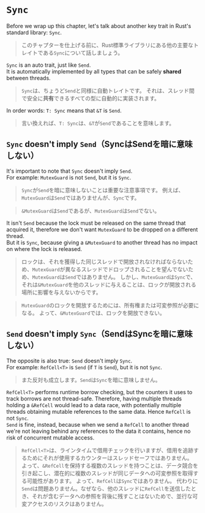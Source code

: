 # `Sync`

Before we wrap up this chapter, let's talk about another key trait in Rust's standard library: `Sync`.

> このチャプターを仕上げる前に、Rust標準ライブラリにある他の主要なトレイトである`Sync`について話しましょう。

`Sync` is an auto trait, just like `Send`.\
It is automatically implemented by all types that can be safely **shared** between threads.

> `Sync`は、ちょうど`Send`と同様に自動トレイトです。
> それは、スレッド間で安全に**共有**できるすべての型に自動的に実装されます。

In order words: `T: Sync` means that `&T` is `Send`.

> 言い換えれば、`T: Sync`は、`&T`が`Send`であることを意味します。

## `Sync` doesn't imply `Send`（SyncはSendを暗に意味しない）

It's important to note that `Sync` doesn't imply `Send`.\
For example: `MutexGuard` is not `Send`, but it is `Sync`.

> `Sync`が`Send`を暗に意味しないことは重要な注意事項です。
> 例えば、`MutexGuard`は`Send`ではありませんが、`Sync`です。

> `&MutexGuard`は`Send`であるが、`MutexGuard`は`Send`でない。

It isn't `Send` because the lock must be released on the same thread that acquired it, therefore we don't
want `MutexGuard` to be dropped on a different thread.\
But it is `Sync`, because giving a `&MutexGuard` to another thread has no impact on where the lock is released.

> ロックは、それを獲得した同じスレッドで開放されなければならないため、`MutexGuard`が異なるスレッドでドロップされることを望んでないため、`MutexGuard`は`Send`ではありません。
> しかし、`MutexGuard`は`Sync`で、それは`&MutexGuard`を他のスレッドに与えることは、ロックが開放される場所に影響を与えないからです。

> `MutexGuard`のロックを開放するためには、所有権または可変参照が必要になる。
> よって、`&MutexGuard`では、ロックを開放できない。

## `Send` doesn't imply `Sync`（SendはSyncを暗に意味しない）

The opposite is also true: `Send` doesn't imply `Sync`.\
For example: `RefCell<T>` is `Send` (if `T` is `Send`), but it is not `Sync`.

> また反対も成立します。`Send`は`Sync`を暗に意味しません。

`RefCell<T>` performs runtime borrow checking, but the counters it uses to track borrows are not thread-safe.
Therefore, having multiple threads holding a `&RefCell` would lead to a data race, with potentially
multiple threads obtaining mutable references to the same data. Hence `RefCell` is not `Sync`.\
`Send` is fine, instead, because when we send a `RefCell` to another thread we're not
leaving behind any references to the data it contains, hence no risk of concurrent mutable access.

> `RefCell<T>`は、ラインタイムで借用チェックを行いますが、借用を追跡するためにそれが使用するカウンターはスレッドセーフではありません。
> よって、`&RefCell`を保持する複数のスレッドを持つことは、データ競合を引き起こし、潜在的に複数のスレッドが同じデータへの可変参照を取得する可能性があります。
> よって、`RefCell`は`Sync`ではありません。
> 代わりに`Send`は問題ありません。なぜなら、他のスレッドに`RefCell`を送信したとき、それが含むデータへの参照を背後に残すことはないためで、並行な可変アクセスのリスクはありません。
